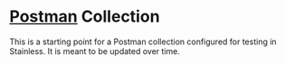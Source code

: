 # [Postman](https://www.postman.com/) Collection
This is a starting point for a Postman collection configured for testing in Stainless.
It is meant to be updated over time.
